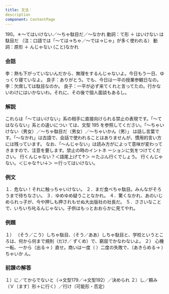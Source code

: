```yaml
---
title: 文法：
description
component: ContentPage
---
```



190。＊～てはいけない／～ちゃ駄目だ／～なかれ
動詞：て形 ＋ はいけない
は駄目だ
（注：口語では「～ては→ちゃ／～では→じゃ」が多く使われる） 動詞：原形 ＋ んじゃない
(こと)なかれ
### 会話
李：熱も下がっていないんだから、無理をするんじゃないよ。今日もう一日、ゆっくり寝ていなよ。 良子：ありがとう。でも、今日は一平の授業参観日なの。
李：欠席しては駄目なのか。
良子：一平が必ず来てくれと言ってたの。行かないわけにはいかないわ。それに、その後で個人面談もあるし。
### 解説
これらは「～てはいけない」系の相手に直接向けられる禁止の表現です。「～てはならない」系との違いについ ては、文型 195 を参照してください。「～ちゃいけない（男女）／～ちゃ駄目だ（男女）／～ちゃいかん（男）」
は話し言葉です。「～なかれ」は古語で、会話で使われることはありませんが、慣用的言い方には残っています。 なお、「～んじゃない」は読み方がによって意味が変わってきますので、注意を要します。禁止の時のイントネ
ーションに気をつけてください。 行くんじゃない？＜語尾上げて↑＞ ＝たぶん行くでしょう。 行くんじゃない。＜じゃな↑い↓＞ ＝行ってはいけない。
### 例文
１．危ない！それに触っちゃいけない。
２．まだ食べちゃ駄目。みんながそろうまで待ちなさい。
３．ゆめゆめ疑うことなかれ。
４．驚くなかれ、あのいじめられっ子が、今や押しも押されもせぬ大出版社の社長だ。
５．ささいなことで、いちいち叱るんじゃない。子供はもっとおおらかに見てやれ。
### 例題
１） （そう／こう）しちゃ駄目、（そう／ああ）しちゃ駄目と、学校というところは、何から何まで規則（だけ／ ずくめ）で、窮屈でかなわないよ。
２） 心機一転、一から（出る→ ）直せ。商いは一度（ ）二度の失敗で、（あきらめる→ ）ちゃいか ん。
### 前課の解答
１）に／てからでないと（→文型179／→文型192）／決められ
２）し／頼み（Ｖ〔ます〕形＋に行く）／行け（可能形・否定）
